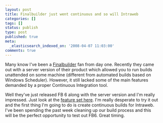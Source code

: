 ```yaml
---
layout: post
title: Finalbuilder just went continuous and so will Intraweb
categories: []
tags: []
status: publish
type: post
published: true
meta:
  _elasticsearch_indexed_on: '2008-04-07 11:03:00'
comments: true
---
```

<p>Many know I&#039;ve been a <a href="http://www.finalbuilder.com">Finalbuilder</a> fan from day one. Recently they came out with a server version of their product which allowed you to run builds unattended on some machine (different from automated builds based on Windows Scheduler). However, it still lacked some of the main features demanded by a proper Continuous Integration tool. </p>  <p>Well they&#039;ve just released FB 6 along with the server version and I&#039;m really impressed. Just look at the <a href="http://tinyurl.com/5c5h8h">feature set here</a>. I&#039;m really desperate to try it out and the first thing I&#039;m going to do is create continuous builds for Intraweb. I&#039;ve been spending the past week cleaning up our build process and this will be the perfect opportunity to test out FB6. Great timing. </p>
